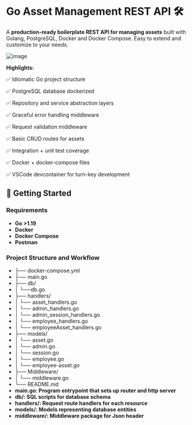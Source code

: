 # Go Asset Management REST API 🛠️

A **production-ready boilerplate REST API for managing assets** built with Golang, PostgreSQL, Docker and Docker Compose. Easy to extend and customize to your needs.

![image](https://github.com/cameo1221/Go-Asset/assets/78523086/03e91ad4-5d21-4124-85a1-7a4b12528e13)


**Highlights:**

✅  Idiomatic Go project structure  

✅  PostgreSQL database dockerized

✅  Repository and service abstraction layers

✅  Graceful error handling middleware  

✅  Request validation middleware

✅  Basic CRUD routes for assets

✅  Integration + unit test coverage

✅  Docker + docker-compose files  

✅  VSCode devcontainer for turn-key development

## 🚀 Getting Started 

### Requirements
* **Go >1.19** 
* **Docker**
* **Docker Compose**  
* **Postman**

### Project Structure and Workflow
* ├── docker-compose.yml
* ├── main.go  
* ├── db/
* │    └──db.go
* ├── handlers/
* │    └── asset_handlers.go
* │    └── admin_handlers.go
* │    └── admin_session_handlers.go
* │    └── employee_handlers.go
* │    └── employeeAsset_handlers.go
* ├── models/ 
* │     └── asset.go
* │     └── admin.go
* │     └── session.go
* │     └── employee.go
* │     └── employee-asset.go
* ├── Middleware/
* │   └── middleware.go
* └── README.md
* **main.go: Program entrypoint that sets up router and http server**
* **db/: SQL scripts for database schema**
* **handlers/: Request route handlers for each resource**
* **models/: Models representing database entities**
* **middleware/: Middleware package for Json header**

